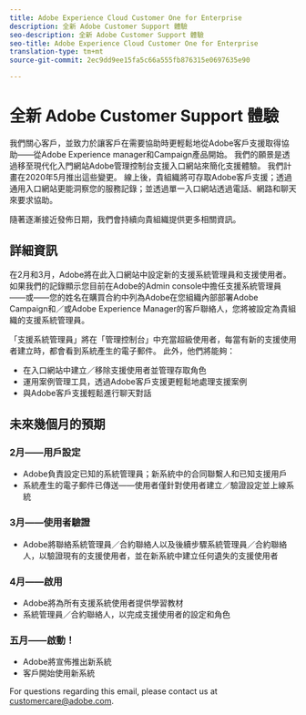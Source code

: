 ```yaml
---
title: Adobe Experience Cloud Customer One for Enterprise
description: 全新 Adobe Customer Support 體驗
seo-description: 全新 Adobe Customer Support 體驗
seo-title: Adobe Experience Cloud Customer One for Enterprise
translation-type: tm+mt
source-git-commit: 2ec9dd9ee15fa5c66a555fb876315e0697635e90

---
```



# 全新 Adobe Customer Support 體驗

我們關心客戶，並致力於讓客戶在需要協助時更輕鬆地從Adobe客戶支援取得協助——從Adobe Experience manager和Campaign產品開始。 我們的願景是透過移至現代化入門網站Adobe管理控制台支援入口網站來簡化支援體驗。 我們計畫在2020年5月推出這些變更。  線上後，貴組織將可存取Adobe客戶支援；透過通用入口網站更能洞察您的服務記錄；並透過單一入口網站透過電話、網路和聊天來要求協助。

隨著逐漸接近發佈日期，我們會持續向貴組織提供更多相關資訊。

## 詳細資訊

在2月和3月，Adobe將在此入口網站中設定新的支援系統管理員和支援使用者。  如果我們的記錄顯示您目前在Adobe的Admin console中擔任支援系統管理員——或——您的姓名在購買合約中列為Adobe在您組織內部部署Adobe Campaign和／或Adobe Experience Manager的客戶聯絡人，您將被設定為貴組織的支援系統管理員。

「支援系統管理員」將在「管理控制台」中充當超級使用者，每當有新的支援使用者建立時，都會看到系統產生的電子郵件。  此外，他們將能夠：

* 在入口網站中建立／移除支援使用者並管理存取角色
* 運用案例管理工具，透過Adobe客戶支援更輕鬆地處理支援案例
* 與Adobe客戶支援輕鬆進行聊天對話

## 未來幾個月的預期

### 2月——用戶設定

* Adobe負責設定已知的系統管理員；新系統中的合同聯繫人和已知支援用戶
* 系統產生的電子郵件已傳送——使用者僅針對使用者建立／驗證設定並上線系統

### 3月——使用者驗證

* Adobe將聯絡系統管理員／合約聯絡人以及後續步驟系統管理員／合約聯絡人，以驗證現有的支援使用者，並在新系統中建立任何遺失的支援使用者

### 4月——啟用

* Adobe將為所有支援系統使用者提供學習教材
* 系統管理員／合約聯絡人，以完成支援使用者的設定和角色

### 五月——啟動！

* Adobe將宣佈推出新系統
* 客戶開始使用新系統

For questions regarding this email, please contact us at [customercare@adobe.com](mailto:customercare@adobe.com).
